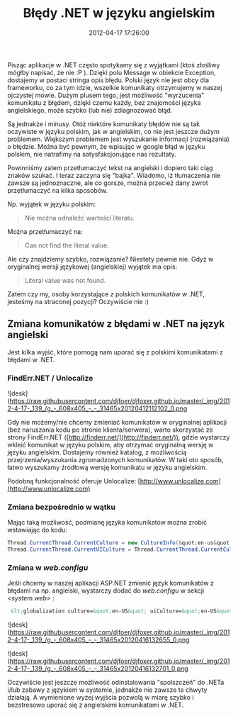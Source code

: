 ﻿---
layout:     post
title:      Błędy .NET w języku angielskim 
date:       2012-04-17 17:26:00
summary:    Pisząc aplikacje w .NET często spotykamy się z wyjątkami (ktoś złośliwy mógłby napisać, że nie :P ). Dzięki polu Message w obiekcie Exception, dostajemy w postaci stringa opis błędu. Polski język nie jest obcy dla frameworku, co za tym idzie, wszelkie komunikaty otrzymujemy w  naszej ojczystej mowie...
categories: porady programowanie
---



Pisząc aplikacje w .NET często spotykamy się z wyjątkami (ktoś złośliwy mógłby napisać, że nie :P ). Dzięki polu Message w obiekcie Exception, dostajemy w postaci stringa opis błędu. Polski język nie jest obcy dla frameworku, co za tym idzie, wszelkie komunikaty otrzymujemy w  naszej ojczystej mowie. Dużym plusem tego, jest możliwość &quot;wyrzucenia&quot; komunikatu z błędem, dzięki czemu każdy, bez znajomości języka angielskiego, może szybko (lub nie) zdiagnozować błąd.



Są jednakże i minusy. Otóż niektóre komunikaty błędów nie są tak oczywiste w języku polskim, jak w angielskim, co nie jest jeszcze dużym problemem. Większym problemem jest wyszukanie informacji (rozwiązania) o błędzie. Można być pewnym, że wpisując w google błąd w języku polskim, nie natrafimy na satysfakcjonujące nas rezultaty.

Powinniśmy zatem przetłumaczyć tekst na angielski i dopiero taki ciąg znaków szukać. I teraz zaczyna się &quot;bajka&quot;. Wiadomo, iż tłumaczenia nie zawsze są jednoznaczne, ale co gorsze, można przecież dany zwrot przetłumaczyć na kilka sposobów.

Np. wyjątek w języku polskim:

<blockquote>
<p>Nie można odnaleźć wartości literału.</p>
</blockquote>

Można przetłumaczyć na:
<blockquote>
<p>Can not find the literal value.</p>
</blockquote>

Ale czy znajdziemy szybko, rozwiązanie? Niestety pewnie nie. Gdyż w oryginalnej wersji językowej (angielskiej) wyjątek ma opis:

<blockquote>
<p>Literal value was not found.</p>
</blockquote>



Zatem czy my, osoby korzystające z polskich komunikatów w .NET, jesteśmy na straconej pozycji? Oczywiście nie :)



## Zmiana komunikatów z błędami w .NET na język angielski



Jest kilka wyjść, które pomogą nam uporać się z polskimi komunikatami z błędami w .NET. 



### FindErr.NET / Unlocalize





![desk](https://raw.githubusercontent.com/djfoer/djfoxer.github.io/master/_img/2012-4-17-_139_/g_-_608x405_-_-_31465x20120412112102_0.png



Gdy nie możemy/nie chcemy zmieniać komunikatów w oryginalnej aplikacji (bez naruszania kodu po stronie klienta/serwera), warto skorzystać ze strony FindErr.NET ([http://finderr.net/](http://finderr.net/)), gdzie wystarczy wkleić komunikat w języku polskim, aby otrzymać oryginalną wersję w języku angielskim. Dostajemy również katalog, z możliwością przejrzenia/wyszukania zgromadzonych komunikatów. W taki oto sposób, łatwo wyszukamy źródłową wersję komunikatu w języku angielskim.

Podobną funkcjonalność oferuje Unlocalize: [http://www.unlocalize.com](http://www.unlocalize.com)



### Zmiana bezpośrednio w wątku



Mając taką możliwość, podmianę języka komunikatów można zrobić wstawiając do kodu:


```csharp
Thread.CurrentThread.CurrentCulture = new CultureInfo(&quot;en-us&quot;);
Thread.CurrentThread.CurrentUICulture = Thread.CurrentThread.CurrentCulture;
```





### Zmiana w  *web.configu* 



Jeśli chcemy w naszej aplikacji ASP.NET zmienić język komunikatów z błędami na np. angielski, wystarczy dodać do  *web.configu*  w sekcji  *&lt;system.web&gt;*  :

```xml
 &lt;globalization culture=&quot;en-US&quot; uiCulture=&quot;en-US&quot; /&gt;
```






![desk](https://raw.githubusercontent.com/djfoer/djfoxer.github.io/master/_img/2012-4-17-_139_/g_-_608x405_-_-_31465x20120416132655_0.png




![desk](https://raw.githubusercontent.com/djfoer/djfoxer.github.io/master/_img/2012-4-17-_139_/g_-_608x405_-_-_31465x20120416132701_0.png




Oczywiście jest jeszcze możliwość odinstalowania &quot;spolszczeń&quot; do .NETa i/lub zabawy z językiem w systemie, jednakże nie zawsze te chwyty działają. A wymienione wyżej wyjścia pozwolą w miarę szybko i bezstresowo uporać się z angielskimi komunikatami w .NET.